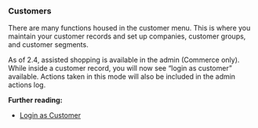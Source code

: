 ### Customers

There are many functions housed in the customer menu. This is where you maintain your customer records and set up companies, customer groups, and customer segments.

As of 2.4, assisted shopping is available in the admin (Commerce only). While inside a customer record, you will now see “login as customer” available. Actions taken in this mode will also be included in the admin actions log.

**Further reading:**
* [Login as Customer](https://docs.magento.com/user-guide/customers/login-as-customer.html)
